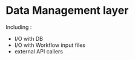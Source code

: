# Data Management layer
Including : 
- I/O with DB
- I/O with Workflow input files
- external API callers